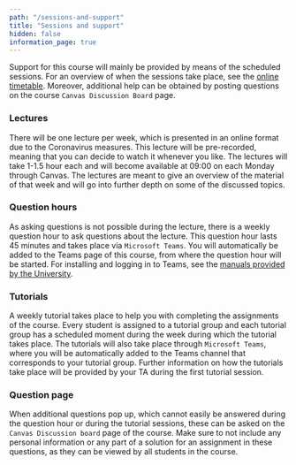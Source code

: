 ```yaml
---
path: "/sessions-and-support"
title: "Sessions and support"
hidden: false
information_page: true
---
```


Support for this course will mainly be provided by means of the scheduled sessions. For an overview of when the sessions take place, see the [online timetable](https://timetables.eur.nl/link?timetables.0.key=FEB21011S&timetables.0.type=module&timetables.0.source=2020&timetables.1.key=FEB21011S&timetables.1.type=examrequirement&ignoreEmpty=true&ignoreNotFound=true&view=list&term=2020:Academic%20Year). Moreover, additional help can be obtained by posting questions on the course `Canvas Discussion Board` page.

### Lectures
There will be one lecture per week, which is presented in an online format due to the Coronavirus measures. This lecture will be pre-recorded, meaning that you can decide to watch it whenever you like. The lectures will take 1-1.5 hour each and will become available at 09:00 on each Monday through Canvas. The lectures are meant to give an overview of the material of that week and will go into further depth on some of the discussed topics.

### Question hours
As asking questions is not possible during the lecture, there is a weekly question hour to ask questions about the lecture. This question hour lasts 45 minutes and takes place via `Microsoft Teams`. You will automatically be added to the Teams page of this course, from where the question hour will be started. For installing and logging in to Teams, see the [manuals provided by the University](https://my.eur.nl/en/eur/ict-1/teams-chat-and-presence).

### Tutorials
A weekly tutorial takes place to help you with completing the assignments of the course. Every student is assigned to a tutorial group and each tutorial group has a scheduled moment during the week during which the tutorial takes place. The tutorials will also take place through `Microsoft Teams`, where you will be automatically added to the Teams channel that corresponds to your tutorial group. Further information on how the tutorials take place will be provided by your TA during the first tutorial session.

### Question page
When additional questions pop up, which cannot easily be answered during the question hour or during the tutorial sessions, these can be asked on the `Canvas Discussion board` page of the course. Make sure to not include any personal information or any part of a solution for an assignment in these questions, as they can be viewed by all students in the course.
